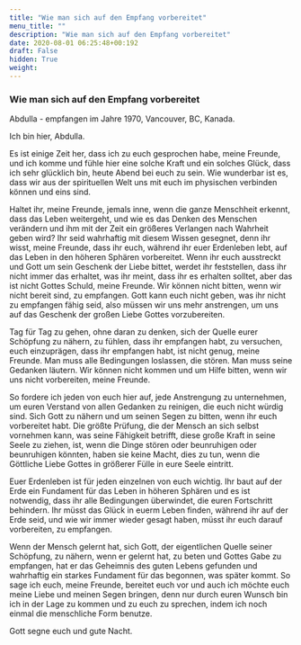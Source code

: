 ```yaml
---
title: "Wie man sich auf den Empfang vorbereitet"
menu_title: ""
description: "Wie man sich auf den Empfang vorbereitet"
date: 2020-08-01 06:25:48+00:192
draft: False
hidden: True
weight:
---
```

### Wie man sich auf den Empfang vorbereitet

Abdulla - empfangen im Jahre 1970, Vancouver, BC, Kanada.

Ich bin hier, Abdulla.

Es ist einige Zeit her, dass ich zu euch gesprochen habe, meine Freunde, und ich komme und fühle hier eine solche Kraft und ein solches Glück, dass ich sehr glücklich bin, heute Abend bei euch zu sein. Wie wunderbar ist es, dass wir aus der spirituellen Welt uns mit euch im physischen verbinden können und eins sind.

Haltet ihr, meine Freunde, jemals inne, wenn die ganze Menschheit erkennt, dass das Leben weitergeht, und wie es das Denken des Menschen verändern und ihm mit der Zeit ein größeres Verlangen nach Wahrheit geben wird? Ihr seid wahrhaftig mit diesem Wissen gesegnet, denn ihr wisst, meine Freunde, dass ihr euch, während ihr euer Erdenleben lebt, auf das Leben in den höheren Sphären vorbereitet. Wenn ihr euch ausstreckt und Gott um sein Geschenk der Liebe bittet, werdet ihr feststellen, dass ihr nicht immer das erhaltet, was ihr meint, dass ihr es erhalten solltet, aber das ist nicht Gottes Schuld, meine Freunde. Wir können nicht bitten, wenn wir nicht bereit sind, zu empfangen. Gott kann euch nicht geben, was ihr nicht zu empfangen fähig seid, also müssen wir uns mehr anstrengen, um uns auf das Geschenk der großen Liebe Gottes vorzubereiten.

Tag für Tag zu gehen, ohne daran zu denken, sich der Quelle eurer Schöpfung zu nähern, zu fühlen, dass ihr empfangen habt, zu versuchen, euch einzuprägen, dass ihr empfangen habt, ist nicht genug, meine Freunde. Man muss alle Bedingungen loslassen, die stören. Man muss seine Gedanken läutern. Wir können nicht kommen und um Hilfe bitten, wenn wir uns nicht vorbereiten, meine Freunde.

So fordere ich jeden von euch hier auf, jede Anstrengung zu unternehmen, um euren Verstand von allen Gedanken zu reinigen, die euch nicht würdig sind. Sich Gott zu nähern und um seinen Segen zu bitten, wenn ihr euch vorbereitet habt. Die größte Prüfung, die der Mensch an sich selbst vornehmen kann, was seine Fähigkeit betrifft, diese große Kraft in seine Seele zu ziehen, ist, wenn die Dinge stören oder beunruhigen oder beunruhigen könnten, haben sie keine Macht, dies zu tun, wenn die Göttliche Liebe Gottes in größerer Fülle in eure Seele eintritt.

Euer Erdenleben ist für jeden einzelnen von euch wichtig. Ihr baut auf der Erde ein Fundament für das Leben in höheren Sphären und es ist notwendig, dass ihr alle Bedingungen überwindet, die euren Fortschritt behindern. Ihr müsst das Glück in euerm Leben finden, während ihr auf der Erde seid, und wie wir immer wieder gesagt haben, müsst ihr euch darauf vorbereiten, zu empfangen.

Wenn der Mensch gelernt hat, sich Gott, der eigentlichen Quelle seiner Schöpfung, zu nähern, wenn er gelernt hat, zu beten und Gottes Gabe zu empfangen, hat er das Geheimnis des guten Lebens gefunden und wahrhaftig ein starkes Fundament für das begonnen, was später kommt. So sage ich euch, meine Freunde, bereitet euch vor und auch ich möchte euch meine Liebe und meinen Segen bringen, denn nur durch euren Wunsch bin ich in der Lage zu kommen und zu euch zu sprechen, indem ich noch einmal die menschliche Form benutze.

Gott segne euch und gute Nacht.
